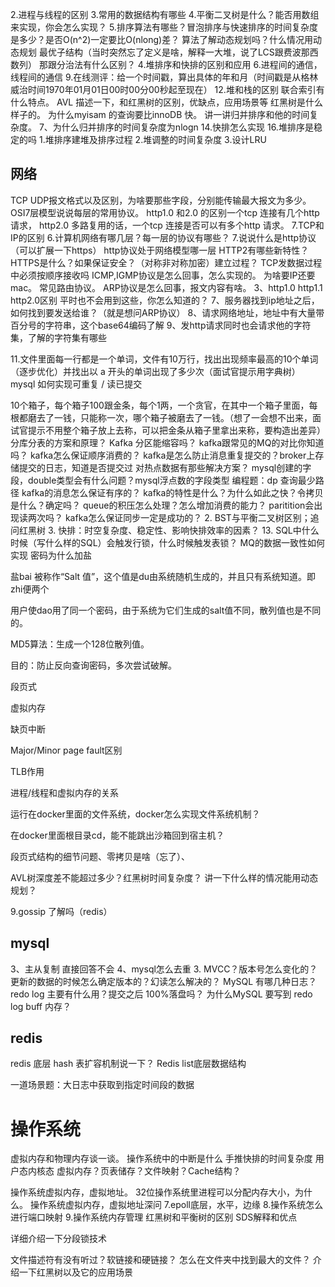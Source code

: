 2.进程与线程的区别
3.常用的数据结构有哪些
4.平衡二叉树是什么？能否用数组来实现，你会怎么实现？
5.排序算法有哪些？冒泡排序与快速排序的时间复杂度是多少？是否O(n^2)一定要比O(nlong)差？
算法了解动态规划吗？什么情况用动态规划
最优子结构（当时突然忘了定义是啥，解释一大堆，说了LCS跟费波那西数列）
那跟分治法有什么区别？
4.堆排序和快排的区别和应用
6.进程间的通信，线程间的通信
9.在线测评：给一个时间戳，算出具体的年和月（时间戳是从格林威治时间1970年01月01日00时00分00秒起至现在）
12.堆和栈的区别
联合索引有什么特点。
AVL 描述一下，和红黑树的区别，优缺点，应用场景等
红黑树是什么样子的。
为什么myisam 的查询要比innoDB 快。
讲一讲归并排序和他的时间复杂度。
7、为什么归并排序的时间复杂度为nlogn
14.快排怎么实现
16.堆排序是稳定的吗
1.堆排序建堆及排序过程
2.堆调整的时间复杂度
3.设计LRU

## 网络
TCP UDP报文格式以及区别，为啥要那些字段，分别能传输最大报文为多少。
OSI7层模型说说每层的常用协议。
http1.0 和2.0 的区别一个tcp 连接有几个http 请求，
http2.0 多路复用的话，一个tcp 连接是否可以有多个http 请求。
7.TCP和IP的区别
6.计算机网络有哪几层？每一层的协议有哪些？
7.说说什么是http协议（可以扩展一下https）
http协议处于网络模型哪一层
HTTP2有哪些新特性？HTTPS是什么？如果保证安全？（对称非对称加密）建立过程？
TCP发数据过程中必须按顺序接收吗
ICMP,IGMP协议是怎么回事，怎么实现的。
为啥要IP还要mac。
常见路由协议。
ARP协议是怎么回事，报文内容有啥。
3、http1.0 http1.1 http2.0区别 平时也不会用到这些，你怎么知道的？
7、服务器找到ip地址之后，如何找到要发送给谁？（就是想问ARP协议）
8、请求网络地址，地址中有大量带百分号的字符串，这个base64编码了解
9、发http请求同时也会请求他的字符集，了解的字符集有哪些


11.文件里面每一行都是一个单词，文件有10万行，找出出现频率最高的10个单词（逐步优化）并找出以 a 开头的单词出现了多少次（面试官提示用字典树）
mysql 如何实现可重复 / 读已提交

10个箱子，每个箱子100跟金条，每个1两，一个贪官，在其中一个箱子里面，每根都磨去了一钱，只能称一次，哪个箱子被磨去了一钱。（想了一会想不出来，面试官提示不用整个箱子放上去称，可以把金条从箱子里拿出来称，要构造出差异）
分库分表的方案和原理？
Kafka 分区能缩容吗？
kafka跟常见的MQ的对比你知道吗？
kafka怎么保证顺序消费的？
kafka是怎么防止消息重复提交的？broker上存储提交的日志，知道是否提交过
对热点数据有那些解决方案？
mysql创建的字段，double类型会有什么问题？mysql浮点数的字段类型
编程题：dp 查询最少路径
kafka的消息怎么保证有序的？
kafka的特性是什么？为什么如此之快？令拷贝是什么？确定吗？
queue的积压怎么处理？怎么增加消费的能力？
paritition会出现读两次吗？
kafka怎么保证同步一定是成功的？
2. BST与平衡二叉树区别；追问红黑树
3. 快排：时空复杂度、稳定性、影响快排效率的因素？
13. SQL中什么时候（写什么样的SQL）会触发行锁，什么时候触发表锁？
MQ的数据一致性如何实现
密码为什么加盐

盐bai 被称作“Salt 值”，这个值是du由系统随机生成的，并且只有系统知道。即zhi便两个

用户使dao用了同一个密码，由于系统为它们生成的salt值不同，散列值也是不同的。

MD5算法：生成一个128位散列值。

目的：防止反向查询密码，多次尝试破解。

段页式

虚拟内存

缺页中断

Major/Minor page fault区别

TLB作用

进程/线程和虚拟内存的关系

运行在docker里面的文件系统，docker怎么实现文件系统机制？

在docker里面根目录cd，能不能跳出沙箱回到宿主机？

段页式结构的细节问题、零拷贝是啥（忘了）、

AVL树深度差不能超过多少？红黑树时间复杂度？
讲一下什么样的情况能用动态规划？


9.gossip 了解吗（redis）

## mysql 
3、主从复制    直接回答不会
4、mysql怎么去重
3. MVCC？版本号怎么变化的？更新的数据的时候怎么确定版本的？幻读怎么解决的？
MySQL 有哪几种日志？redo log 主要有什么用？提交之后 100%落盘吗？
为什么MySQL 要写到 redo log buff 内存？

## redis
 redis 底层 hash 表扩容机制说一下？
Redis list底层数据结构


一道场景题：大日志中获取到指定时间段的数据

# 操作系统
虚拟内存和物理内存谈一谈。
操作系统中的中断是什么
手推快排的时间复杂度
用户态内核态
虚拟内存？页表储存？文件映射？Cache结构？


操作系统虚拟内存，虚拟地址。
32位操作系统里进程可以分配内存大小，为什么。
操作系统虚拟内存，虚拟地址深问
7.epoll底层，水平，边缘
8.操作系统怎么进行端口映射
9.操作系统内存管理
红黑树和平衡树的区别
SDS解释和优点

详细介绍一下分段锁技术

文件描述符有没有听过？软链接和硬链接？
怎么在文件夹中找到最大的文件？
介绍一下红黑树以及它的应用场景